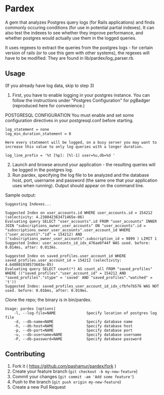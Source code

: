 # Pardex

A gem that analyzes Postgres query logs (for Rails applications) and finds commonly occuring conditions (for use in potential partial indexes). It can also test the indexes to see whether they improve performance, and whether postgres would actually use them in the logged queries.

It uses regexes to extract the queries from the postgres logs - for certain version of rails (or to use this gem with other systems), the regexes will have to be modified. They are found in lib/pardex/log_parser.rb.

## Usage

(If you already have log data, skip to step 3)

1. First, you have to enable logging in your postgres instance. You can follow the instructions under "Postgres Configuration" for pgBadger (reproduced here for convenience.)

POSTGRESQL CONFIGURATION
    You must enable and set some configuration directives in your
    postgresql.conf before starting.

    log_statement = none
    log_min_duration_statement = 0

    Here every statement will be logged, on a busy server you may want to
    increase this value to only log queries with a longer duration. 

    log_line_prefix = '%t [%p]: [%l-1] user=%u,db=%d '

2. Launch and browse around your application - the resulting queries will be logged in the postgres log.
3. Run pardex, specifying the log file to be analyzed and the database host, port, username and password (the same one that your application uses when running). Output should appear on the command line.

Sample output:
~~~
Suggesting Indexes...

Suggested Index on user_accounts.id WHERE user_accounts.id = 154212 (selectivity: 4.238042363471465e-06)
Evaluating query SELECT "user_accounts".id FROM "user_accounts" INNER JOIN "subscriptions_owner_user_accounts" ON "user_accounts".id = "subscriptions_owner_user_accounts".user_account_id WHERE ("user_accounts"."id" = 154212) AND ("subscriptions_owner_user_accounts".subscription_id = 9899 ) LIMIT 1
Suggested Index: user_accounts_id_idx_476ae0f44f WAS used. before: 0.014ms, after: 0.013ms.

Suggested Index on saved_profiles.user_account_id WHERE saved_profiles.user_account_id = 154212 (selectivity: 4.640801930573603e-05)
Evaluating query SELECT count(*) AS count_all FROM "saved_profiles" WHERE (("saved_profiles"."user_account_id" = 154212 AND "saved_profiles"."stype" = 'saved' AND "saved_profiles"."watched" = 't'))
Suggested Index: saved_profiles_user_account_id_idx_cfbfe7b576 WAS NOT used. before: 0.016ms, after: 0.019ms.
~~~

Clone the repo; the binary is in bin/pardex.

~~~
Usage: pardex [options]
    -l, --log-file=NAME              Specify location of postgres log file
    -d, --db-name=NAME               Specify database name
    -h, --db-host=NAME               Specify database host
    -p, --db-port=NAME               Specify database port
    -u, --db-username=NAME           Specify database username
    -P, --db-password=NAME           Specify database password
~~~


## Contributing

1. Fork it ( https://github.com/pashamur/pardex/fork )
2. Create your feature branch (`git checkout -b my-new-feature`)
3. Commit your changes (`git commit -am 'Add some feature'`)
4. Push to the branch (`git push origin my-new-feature`)
5. Create a new Pull Request
